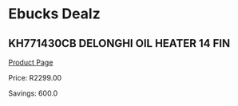 
# Ebucks Dealz
## KH771430CB DELONGHI OIL HEATER 14 FIN
[Product Page](https://www.ebucks.com/web/shop/productSelected.do?prodId=1191139073&catId=1157551316)

Price: R2299.00

Savings: 600.0


	